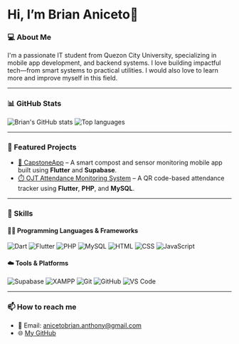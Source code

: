 # Hi, I’m Brian Aniceto👋

### 💻 About Me
I'm a passionate IT student from Quezon City University, specializing in mobile app development, and backend systems. I love building impactful tech—from smart systems to practical utilities. I would also love to learn more and improve myself in this field.

---

### 📊 GitHub Stats
![Brian's GitHub stats](https://github-readme-stats.vercel.app/api?username=BrianAnt0n&show_icons=true&theme=radical)
![Top languages](https://github-readme-stats.vercel.app/api/top-langs/?username=BrianAnt0n&layout=compact&theme=radical)

---

### 🚀 Featured Projects

- [📱 CapstoneApp](https://github.com/BrianAnt0n/CapstoneApp) – A smart compost and sensor monitoring mobile app built using **Flutter** and **Supabase**.
- [⏱️ OJT Attendance Monitoring System](https://github.com/BrianAnt0n/OJT-Attendance-Monitoring-Using-QR-Code-Project) – A QR code-based attendance tracker using **Flutter**, **PHP**, and **MySQL**.

---

### 🔧 Skills

#### 👨‍💻 Programming Languages & Frameworks
![Dart](https://img.shields.io/badge/Dart-0175C2?style=flat&logo=dart&logoColor=white)
![Flutter](https://img.shields.io/badge/Flutter-02569B?style=flat&logo=flutter&logoColor=white)
![PHP](https://img.shields.io/badge/PHP-777BB4?style=flat&logo=php&logoColor=white)
![MySQL](https://img.shields.io/badge/MySQL-4479A1?style=flat&logo=mysql&logoColor=white)
![HTML](https://img.shields.io/badge/HTML5-E34F26?style=flat&logo=html5&logoColor=white)
![CSS](https://img.shields.io/badge/CSS3-1572B6?style=flat&logo=css3&logoColor=white)
![JavaScript](https://img.shields.io/badge/JavaScript-F7DF1E?style=flat&logo=javascript&logoColor=black)

#### ☁️ Tools & Platforms
![Supabase](https://img.shields.io/badge/Supabase-3ECF8E?style=flat&logo=supabase&logoColor=white)
![XAMPP](https://img.shields.io/badge/XAMPP-FB7A24?style=flat&logo=apache&logoColor=white)
![Git](https://img.shields.io/badge/Git-F05032?style=flat&logo=git&logoColor=white)
![GitHub](https://img.shields.io/badge/GitHub-181717?style=flat&logo=github&logoColor=white)
![VS Code](https://img.shields.io/badge/VS%20Code-007ACC?style=flat&logo=visual-studio-code&logoColor=white)

---

### 📫 How to reach me

- 📧 Email: anicetobrian.anthony@gmail.com
- 🌐 [My GitHub](https://github.com/BrianAnt0n)

